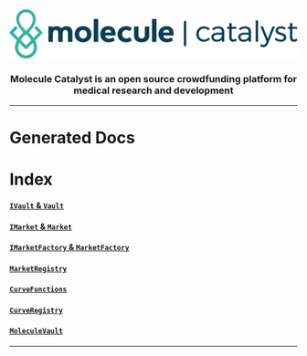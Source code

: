 <div align="center">
    <img src="../x-imgs/mol_cat_logo.png">
    <h3>Molecule Catalyst is an open source crowdfunding platform for medical research and development</h3>
</div>

---

# Generated Docs

# Index

#### [`IVault` & `Vault`](./ContractDocs/Vault.md)
#### [`IMarket` & `Market`](./ContractDocs/Market.md)
#### [`IMarketFactory` & `MarketFactory`](./ContractDocs/MarketFactory.md)
#### [`MarketRegistry`](./ContractDocs/MarketRegistry.md)
#### [`CurveFunctions`](./ContractDocs/curveFunctions.md)
#### [`CurveRegistry`](./ContractDocs/curveRegistry.md)
#### [`MoleculeVault`](./ContractDocs/MoleculeVault.md)

----